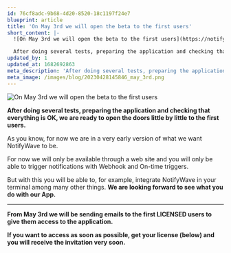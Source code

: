 ```yaml
---
id: 76cf8adc-9b68-4d20-8520-18c1197f24e7
blueprint: article
title: 'On May 3rd we will open the beta to the first users'
short_content: |-
  ![On May 3rd we will open the beta to the first users](https://notifywave.com/images/blog/20230428145846_may_3rd.png)

  After doing several tests, preparing the application and checking that everything is OK, we are ready to open the doors little by little to the first users.
updated_by: 1
updated_at: 1682692863
meta_description: 'After doing several tests, preparing the application and checking that everything is OK, we are ready to open the doors little by little to the first users.'
meta_image: /images/blog/20230428145846_may_3rd.png
---
```

![On May 3rd we will open the beta to the first users](/images/blog/20230428145846_may_3rd.png)

**After doing several tests, preparing the application and checking that everything is OK, we are ready to open the doors little by little to the first users.**

As you know, for now we are in a very early version of what we want NotifyWave to be.

For now we will only be available through a web site and you will only be able to trigger notifications with Webhook and On-time triggers.

But with this you will be able to, for example, integrate NotifyWave in your terminal among many other things. **We are looking forward to see what you do with our App.**

---

**From May 3rd we will be sending emails to the first LICENSED users to give them access to the application.**

**If you want to access as soon as possible, get your license (below) and you will receive the invitation very soon.**